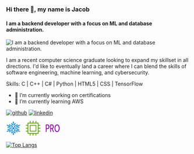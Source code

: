 ### Hi there 👋, my name is Jacob
#### I am a backend developer with a focus on ML and database administration.
![I am a backend developer with a focus on ML and database administration.](https://imgs.search.brave.com/Oh-NoLaUM3h-QgbQSxe19Xfb55m0xDKrN_Xmn686ZJA/rs:fit:860:0:0/g:ce/aHR0cHM6Ly9jZG4u/dmVjdG9yc3RvY2su/Y29tL2kvcHJldmll/dy0xeC84MC8wMS9z/dGVhbS1lZHVjYXRp/b24tb3V0bGluZS1i/bHVlLWJhbm5lci1z/Y2llbmNlLXZlY3Rv/ci00Nzk1ODAwMS5q/cGc)

I am a recent computer science graduate looking to expand my skillset in all directions. I'd like to eventually land a career where I can blend the skills of software engineering, machine learning, and cybersecurity.

Skills: C | C++ | C# | Python | HTML5 | CSS | TensorFlow

- 🔭 I’m currently working on certifications 
- 🌱 I’m currently learning AWS 


[<img src='https://cdn.jsdelivr.net/npm/simple-icons@3.0.1/icons/github.svg' alt='github' height='40'>](https://github.com/JacobYealy)  [<img src='https://cdn.jsdelivr.net/npm/simple-icons@3.0.1/icons/linkedin.svg' alt='linkedin' height='40'>](https://www.linkedin.com/in/jacobyealy/)  

<a href='https://archiveprogram.github.com/'><img src='https://raw.githubusercontent.com/acervenky/animated-github-badges/master/assets/acbadge.gif' width='40' height='40'></a> <a href='https://docs.github.com/en/developers'><img src='https://raw.githubusercontent.com/acervenky/animated-github-badges/master/assets/devbadge.gif' width='40' height='40'></a> <a href='https://github.com/pricing'><img src='https://raw.githubusercontent.com/acervenky/animated-github-badges/master/assets/pro.gif' width='40' height='40'></a> 

[![Top Langs](https://github-readme-stats.vercel.app/api/top-langs/?username=JacobYealy)](https://github.com/anuraghazra/github-readme-stats)

